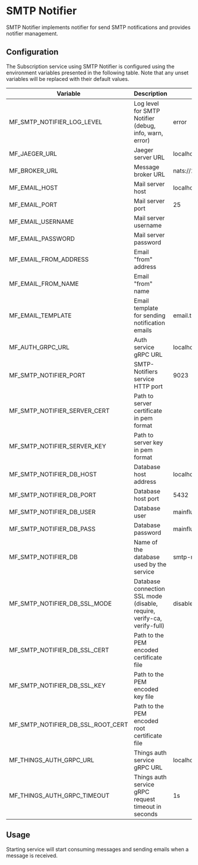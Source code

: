 # SMTP Notifier

SMTP Notifier implements notifier for send SMTP notifications and provides notifier management.

## Configuration

The Subscription service using SMTP Notifier is configured using the environment variables presented in the
following table. Note that any unset variables will be replaced with their
default values.

| Variable                          | Description                                                             | Default               |
|-----------------------------------|-------------------------------------------------------------------------|-----------------------|
| MF_SMTP_NOTIFIER_LOG_LEVEL        | Log level for SMTP Notifier (debug, info, warn, error)                  | error                 |                                   |                                                                         |                       |
| MF_JAEGER_URL                     | Jaeger server URL                                                       | localhost:6831        |
| MF_BROKER_URL                     | Message broker URL                                                      | nats://127.0.0.1:4222 |
| MF_EMAIL_HOST                     | Mail server host                                                        | localhost             |
| MF_EMAIL_PORT                     | Mail server port                                                        | 25                    |
| MF_EMAIL_USERNAME                 | Mail server username                                                    |                       |
| MF_EMAIL_PASSWORD                 | Mail server password                                                    |                       |
| MF_EMAIL_FROM_ADDRESS             | Email "from" address                                                    |                       |
| MF_EMAIL_FROM_NAME                | Email "from" name                                                       |                       |
| MF_EMAIL_TEMPLATE                 | Email template for sending notification emails                          | email.tmpl            |
| MF_AUTH_GRPC_URL                  | Auth service gRPC URL                                                   | localhost:8181        |
| MF_SMTP_NOTIFIER_PORT             | SMTP-Notifiers service HTTP port                                        | 9023                  | 
| MF_SMTP_NOTIFIER_SERVER_CERT      | Path to server certificate in pem format                                |                       |
| MF_SMTP_NOTIFIER_SERVER_KEY       | Path to server key in pem format                                        |                       |
| MF_SMTP_NOTIFIER_DB_HOST          | Database host address                                                   | localhost             |
| MF_SMTP_NOTIFIER_DB_PORT          | Database host port                                                      | 5432                  |
| MF_SMTP_NOTIFIER_DB_USER          | Database user                                                           | mainflux              |
| MF_SMTP_NOTIFIER_DB_PASS          | Database password                                                       | mainflux              |
| MF_SMTP_NOTIFIER_DB               | Name of the database used by the service                                | smtp-notifiers        |
| MF_SMTP_NOTIFIER_DB_SSL_MODE      | Database connection SSL mode (disable, require, verify-ca, verify-full) | disable               |
| MF_SMTP_NOTIFIER_DB_SSL_CERT      | Path to the PEM encoded certificate file                                |                       |
| MF_SMTP_NOTIFIER_DB_SSL_KEY       | Path to the PEM encoded key file                                        |                       |
| MF_SMTP_NOTIFIER_DB_SSL_ROOT_CERT | Path to the PEM encoded root certificate file                           |                       |
| MF_THINGS_AUTH_GRPC_URL           | Things auth service gRPC URL                                            | localhost:8183        |
| MF_THINGS_AUTH_GRPC_TIMEOUT       | Things auth service gRPC request timeout in seconds                     | 1s                    |
## Usage

Starting service will start consuming messages and sending emails when a message is received.

[doc]: https://mainfluxlabs.github.io/docs

